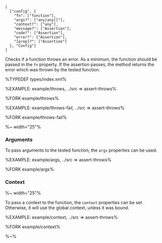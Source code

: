 ```### async throws => Error
[
  ["config", {
    "fn": ["function"],
    "args?": ["any|any[]"],
    "context?": ["any"],
    "message?": ["Assertion"],
    "code?": ["Assertion"],
    "error?": ["Assertion"],
    "[prop]?": ["Assertion"]
  }, "Config"]
]
```

Checks if a function throws an error. As a minimum, the function should be passed in the `fn` property. If the assertion passes, the method returns the error which was thrown by the tested function.

%TYPEDEF types/index.xml%

%EXAMPLE: example/throws, ../src => assert-throws%

%FORK example/throws%

%EXAMPLE: example/throws-fail, ../src => assert-throws%

%FORK example/throws-fail%

%~ width="25"%

### Arguments

To pass arguments to the tested function, the `args` properties can be used.

%EXAMPLE: example/args, ../src => assert-throws%

%FORK example/args%

### Context

%~ width="25"%

To pass a context to the function, the `context` properties can be set. Otherwise, it will use the global context, unless it was bound.

%EXAMPLE: example/context, ../src => assert-throws%

%FORK example/context%

%~%